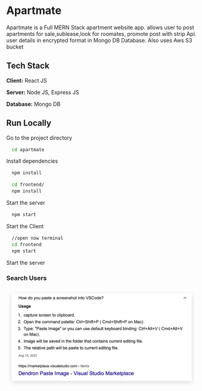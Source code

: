
# Apartmate

Apartmate is a Full MERN Stack apartment website app.
allows user to post apartments for sale,sublease,look for roomates, promote post with strip Api. user details in encrypted format in Mongo DB Database.  Also uses Aws S3 bucket
## Tech Stack

**Client:** React JS

**Server:** Node JS, Express JS

**Database:** Mongo DB
  

## Run Locally


Go to the project directory

```bash
  cd apartmate
```

Install dependencies

```bash
  npm install
```

```bash
  cd frontend/
  npm install
```

Start the server

```bash
  npm start
```
Start the Client

```bash
  //open now terminal
  cd frontend
  npm start
```
Start the server


### Search Users
 ![](Xnip2023-02-15_13-48-21.jpg)



  
